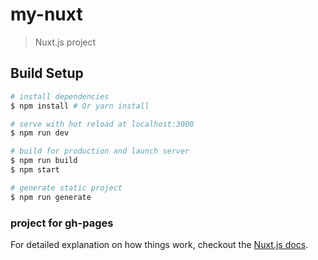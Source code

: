 # my-nuxt

> Nuxt.js project

## Build Setup

``` bash
# install dependencies
$ npm install # Or yarn install

# serve with hot reload at localhost:3000
$ npm run dev

# build for production and launch server
$ npm run build
$ npm start

# generate static project
$ npm run generate
```


### project for gh-pages

For detailed explanation on how things work, checkout the [Nuxt.js docs](https://github.com/nuxt/nuxt.js).
